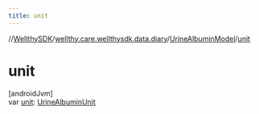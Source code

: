 ```yaml
---
title: unit
---
```

//[WellthySDK](../../../index.html)/[wellthy.care.wellthysdk.data.diary](../index.html)/[UrineAlbuminModel](index.html)/[unit](unit.html)



# unit



[androidJvm]\
var [unit](unit.html): [UrineAlbuminUnit](../-urine-albumin-unit/index.html)




